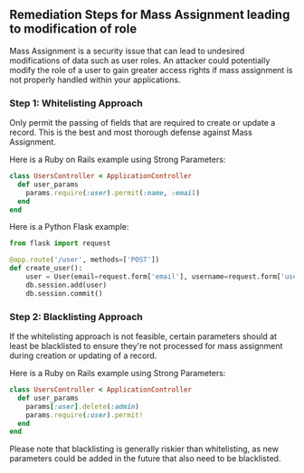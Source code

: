 

## Remediation Steps for Mass Assignment leading to modification of role
Mass Assignment is a security issue that can lead to undesired modifications of data such as user roles. An attacker could potentially modify the role of a user to gain greater access rights if mass assignment is not properly handled within your applications.

### Step 1: Whitelisting Approach
Only permit the passing of fields that are required to create or update a record. This is the best and most thorough defense against Mass Assignment.

Here is a Ruby on Rails example using Strong Parameters:

```ruby
class UsersController < ApplicationController
  def user_params
    params.require(:user).permit(:name, :email)
  end
end
```

Here is a Python Flask example:
```python
from flask import request

@app.route('/user', methods=['POST'])
def create_user():
    user = User(email=request.form['email'], username=request.form['username'])
    db.session.add(user)
    db.session.commit()
```

### Step 2: Blacklisting Approach
If the whitelisting approach is not feasible, certain parameters should at least be blacklisted to ensure they're not processed for mass assignment during creation or updating of a record.

Here is a Ruby on Rails example using Strong Parameters:

```ruby
class UsersController < ApplicationController
  def user_params
    params[:user].delete(:admin)
    params.require(:user).permit!
  end
end
```

Please note that blacklisting is generally riskier than whitelisting, as new parameters could be added in the future that also need to be blacklisted.